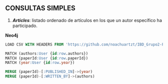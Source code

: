 ## CONSULTAS SIMPLES

1. ***Articles***: listado ordenado de artículos en los que un autor específico ha participado.

**Neo4j**

````sql
LOAD CSV WITH HEADERS FROM 'https://github.com/noachuartzt/IBD_Grupo2-P2/blob/main/parser/csv/2ca14fe14f0bd2f1363f3b735e788d12c3f9f332.csv' AS row

MATCH (authors:User {id:row.authors}) 
MATCH (paperId:User {id:row.paperId})
MATCH (year:User {id:row.year})

MERGE (paperId)-[:PUBLISHED_IN]->(year)
MERGE (paperId)-[:WRITTEN_BY]->(authors)

````